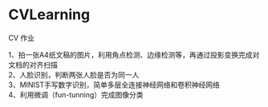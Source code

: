 # CVLearning
CV 作业

1、拍一张A4纸文稿的图片，利用角点检测、边缘检测等，再通过投影变换完成对文档的对齐扫描  
2、人脸识别，判断两张人脸是否为同一人  
3、MINIST手写数字识别，简单多层全连接神经网络和卷积神经网络  
4、利用微调（fun-tunning）完成图像分类  
